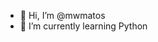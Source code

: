 - 👋 Hi, I’m @mwmatos
- 🌱 I’m currently learning Python

<!---
mwmatos/mwmatos is a ✨ special ✨ repository because its `README.md` (this file) appears on your GitHub profile.
You can click the Preview link to take a look at your changes.
--->

